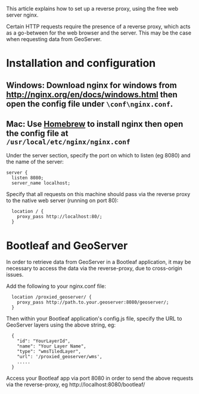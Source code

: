 This article explains how to set up a reverse proxy, using the free web server nginx.

Certain HTTP requests require the presence of a reverse proxy, which acts as a go-between for the web browser and the server. This may be the case when requesting data from GeoServer.

# Installation and configuration

## Windows: Download nginx for windows from http://nginx.org/en/docs/windows.html then open the config file under `\conf\nginx.conf`.
## Mac: Use [Homebrew](https://coderwall.com/p/dgwwuq/installing-nginx-in-mac-os-x-maverick-with-homebrew) to install nginx then open the config file at `/usr/local/etc/nginx/nginx.conf`

Under the server section, specify the port on which to listen (eg 8080) and the name of the server:

```
server {
  listen 8080;
  server_name localhost;
```

Specify that all requests on this machine should pass via the reverse proxy to the native web server (running on port 80):

```
  location / {
    proxy_pass http://localhost:80/;
  }
```

# Bootleaf and GeoServer

In order to retrieve data from GeoServer in a Bootleaf application, it may be necessary to access the data via the reverse-proxy, due to cross-origin issues.

Add the following to your nginx.conf file:

```
  location /proxied_geoserver/ {
    proxy_pass http://path.to.your.geoserver:8080/geoserver/;
  }
```

Then within your Bootleaf application's config.js file, specify the URL to GeoServer layers using the above string, eg:

```
  {
    "id": "YourLayerId",
    "name": "Your Layer Name",
    "type": "wmsTiledLayer",
    "url": '/proxied_geoserver/wms',
    .....
  }
```

Access your Bootleaf app via port 8080 in order to send the above requests via the reverse-proxy, eg http://localhost:8080/bootleaf/
